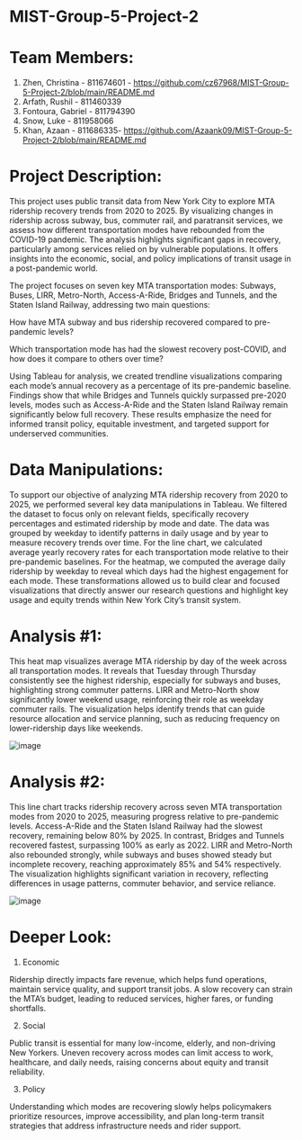 # MIST-Group-5-Project-2
# Team Members: 
1. Zhen, Christina - 811674601 - https://github.com/cz67968/MIST-Group-5-Project-2/blob/main/README.md
2. Arfath, Rushil - 811460339
3.  Fontoura, Gabriel - 811794390
4.  Snow, Luke - 811958066
5.  Khan, Azaan - 811686335- https://github.com/Azaank09/MIST-Group-5-Project-2/blob/main/README.md

# Project Description: 
This project uses public transit data from New York City to explore MTA ridership recovery trends from 2020 to 2025. By visualizing changes in ridership across subway, bus, commuter rail, and paratransit services, we assess how different transportation modes have rebounded from the COVID-19 pandemic. The analysis highlights significant gaps in recovery, particularly among services relied on by vulnerable populations. It offers insights into the economic, social, and policy implications of transit usage in a post-pandemic world.

The project focuses on seven key MTA transportation modes: Subways, Buses, LIRR, Metro-North, Access-A-Ride, Bridges and Tunnels, and the Staten Island Railway, addressing two main questions:

How have MTA subway and bus ridership recovered compared to pre-pandemic levels?

Which transportation mode has had the slowest recovery post-COVID, and how does it compare to others over time?

Using Tableau for analysis, we created trendline visualizations comparing each mode’s annual recovery as a percentage of its pre-pandemic baseline. Findings show that while Bridges and Tunnels quickly surpassed pre-2020 levels, modes such as Access-A-Ride and the Staten Island Railway remain significantly below full recovery. These results emphasize the need for informed transit policy, equitable investment, and targeted support for underserved communities.
# Data Manipulations: 
To support our objective of analyzing MTA ridership recovery from 2020 to 2025, we performed several key data manipulations in Tableau. We filtered the dataset to focus only on relevant fields, specifically recovery percentages and estimated ridership by mode and date. The data was grouped by weekday to identify patterns in daily usage and by year to measure recovery trends over time. For the line chart, we calculated average yearly recovery rates for each transportation mode relative to their pre-pandemic baselines. For the heatmap, we computed the average daily ridership by weekday to reveal which days had the highest engagement for each mode. These transformations allowed us to build clear and focused visualizations that directly answer our research questions and highlight key usage and equity trends within New York City’s transit system.
# Analysis #1:
This heat map visualizes average MTA ridership by day of the week across all transportation modes. It reveals that Tuesday through Thursday consistently see the highest ridership, especially for subways and buses, highlighting strong commuter patterns. LIRR and Metro-North show significantly lower weekend usage, reinforcing their role as weekday commuter rails. The visualization helps identify trends that can guide resource allocation and service planning, such as reducing frequency on lower-ridership days like weekends.

![image](https://github.com/user-attachments/assets/bbe017de-daa5-4473-b308-a9596d40d29d)

# Analysis #2:
This line chart tracks ridership recovery across seven MTA transportation modes from 2020 to 2025, measuring progress relative to pre-pandemic levels. Access-A-Ride and the Staten Island Railway had the slowest recovery, remaining below 80% by 2025. In contrast, Bridges and Tunnels recovered fastest, surpassing 100% as early as 2022. LIRR and Metro-North also rebounded strongly, while subways and buses showed steady but incomplete recovery, reaching approximately 85% and 54% respectively. The visualization highlights significant variation in recovery, reflecting differences in usage patterns, commuter behavior, and service reliance.

![image](https://github.com/user-attachments/assets/580a331e-36e2-4fce-b565-f712f36286d0)
# Deeper Look:
1. Economic
   
Ridership directly impacts fare revenue, which helps fund operations, maintain service quality, and support transit jobs. A slow recovery can strain the MTA’s budget, leading to reduced services, higher fares, or funding shortfalls.

2. Social
   
Public transit is essential for many low-income, elderly, and non-driving New Yorkers. Uneven recovery across modes can limit access to work, healthcare, and daily needs, raising concerns about equity and transit reliability.

3. Policy
   
Understanding which modes are recovering slowly helps policymakers prioritize resources, improve accessibility, and plan long-term transit strategies that address infrastructure needs and rider support.


